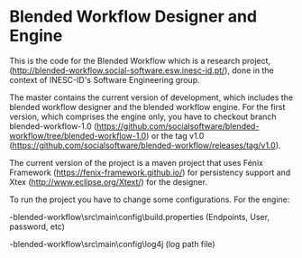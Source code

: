# Blended Workflow Designer and Engine

This is the code for the Blended Workflow which is a research project, (http://blended-workflow.social-software.esw.inesc-id.pt/), done in the context of INESC-ID's Software Engineering group.

The master contains the current version of development, which includes the blended workflow designer and the blended workflow engine. For the first version, which comprises the engine only, you have to checkout branch blended-workflow-1.0 (https://github.com/socialsoftware/blended-workflow/tree/blended-workflow-1.0) or the tag v1.0 (https://github.com/socialsoftware/blended-workflow/releases/tag/v1.0).

The current version of the project is a maven project that uses Fénix Framework (https://fenix-framework.github.io/) for persistency support and Xtex (http://www.eclipse.org/Xtext/) for the designer. 

To run the project you have to change some configurations. For the engine:

-blended-workflow\src\main\config\build.properties (Endpoints, User, password, etc)
    
-blended-workflow\src\main\config\log4j (log path file)
